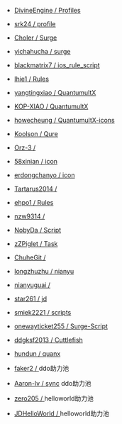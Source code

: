 - [DivineEngine / Profiles](https://github.com/DivineEngine/Profiles/tree/master)

- [srk24 / profile](https://github.com/srk24/profile/tree/master)

- [Choler / Surge](https://github.com/Choler/Surge)

- [yichahucha / surge](https://github.com/yichahucha/surge)

- [blackmatrix7 / ios_rule_script](https://github.com/blackmatrix7/ios_rule_script)

- [lhie1 / Rules](https://github.com/lhie1/Rules/tree/master)

- [yangtingxiao / QuantumultX](https://github.com/yangtingxiao/QuantumultX/tree/master)

- [KOP-XIAO / QuantumultX](https://github.com/KOP-XIAO/QuantumultX)

- [howecheung / QuantumultX-icons](https://github.com/howecheung/QuantumultX-icons)

- [Koolson / Qure](https://github.com/Koolson/Qure)

- [Orz-3 / ](https://github.com/Orz-3)

- [58xinian / icon](https://github.com/58xinian/icon)

- [erdongchanyo / icon](https://github.com/erdongchanyo/icon)

- [Tartarus2014 / ](https://github.com/Tartarus2014)

- [ehpo1 / Rules](https://github.com/ehpo1/Rules)

- [nzw9314 / ](https://github.com/nzw9314)

- [NobyDa / Script](https://github.com/NobyDa/Script)

- [zZPiglet / Task](https://github.com/zZPiglet/Task/tree/master)

- [ChuheGit / ](https://github.com/ChuheGit/1)

- [longzhuzhu / nianyu](https://github.com/longzhuzhu/nianyu)

- [nianyuguai / ](https://github.com/nianyuguai)

- [star261 / jd](https://github.com/star261/jd/tree/main/scripts)

- [smiek2221 / scripts](https://github.com/smiek2221/scripts)

- [onewayticket255 / Surge-Script](https://github.com/onewayticket255/Surge-Script)

- [ddgksf2013 / Cuttlefish](https://github.com/ddgksf2013/Cuttlefish)

- [hundun / quanx](https://github.com/whyour/hundun/tree/master/quanx)

- [faker2 / ](https://github.com/shufflewzc/faker2) ddo助力池

- [Aaron-lv / sync](https://github.com/Aaron-lv/sync) ddo助力池

- [zero205 / ](https://github.com/zero205/JD_tencent_scf/tree/main) helloworld助力池

- [JDHelloWorld / ](https://github.com/JDHelloWorld/jd_scripts) helloworld助力池
